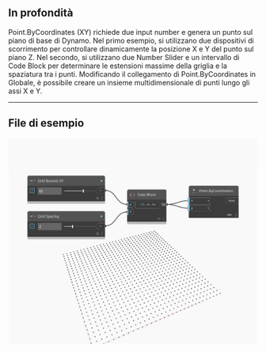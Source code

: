 ## In profondità
Point.ByCoordinates (XY) richiede due input number e genera un punto sul piano di base di Dynamo. Nel primo esempio, si utilizzano due dispositivi di scorrimento per controllare dinamicamente la posizione X e Y del punto sul piano Z. Nel secondo, si utilizzano due Number Slider e un intervallo di Code Block per determinare le estensioni massime della griglia e la spaziatura tra i punti. Modificando il collegamento di Point.ByCoordinates in Globale, è possibile creare un insieme multidimensionale di punti lungo gli assi X e Y.
___
## File di esempio

![ByCoordinates (x, y)](./Autodesk.DesignScript.Geometry.Point.ByCoordinates(x,%20y)_img.jpg)

